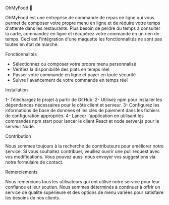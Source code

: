 OhMyFood 🥘


OhMyFood est une entreprise de commande de repas en ligne qui vous permet de composer votre propre menu en ligne et de réduire votre temps d'attente dans les restaurants. Plus besoin de perdre du temps à consulter la carte, commandez en ligne et récupérez votre commande en un rien de temps.
Ceci est l'intégration d'une maquette les fonctionnalités ne sont pas toutes en état de marche.


Fonctionnalités

- Sélectionnez ou composer votre propre menu personnalisé
- Vérifiez la disponibilité des plats en temps réel
- Passer votre commande en ligne et payer en toute sécurité
- Suivre l'avancement de votre commande en temps réel

Installation

1- Téléchargez le projet à partir de GitHub.
2- Utilisez npm pour installer les dépendances nécessaires pour le côté client et serveur.
3- Configurez les informations de base de données et les clés de paiement dans les fichiers de configuration appropriés.
4- Lancer l'application en utilisant les commandes npm start pour lancer le client React et node server.js pour le serveur Node.

Contribution

Nous sommes toujours à la recherche de contributeurs pour améliorer notre service. Si vous souhaitez contribuer, veuillez ouvrir une pull request avec vos modifications. Vous pouvez aussi nous envoyer vos suggestions via notre formulaire de contact.

Remerciements

Nous remercions tous les utilisateurs qui ont utilisé notre service pour leur confiance et leur soutien. Nous sommes déterminés à continuer à offrir un service de qualité supérieure et des options de menu variées pour satisfaire les besoins de nos clients.
